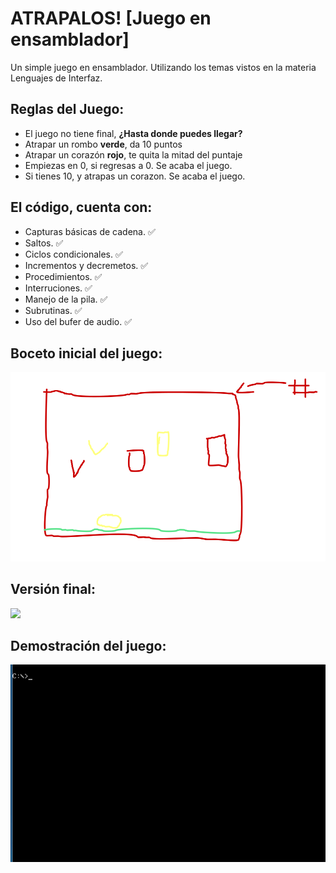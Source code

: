 # ATRAPALOS! [Juego en ensamblador]
Un simple juego en ensamblador. Utilizando los temas vistos en la materia Lenguajes de Interfaz.
## Reglas del Juego:
* El juego no tiene final, **¿Hasta donde puedes llegar?**
* Atrapar un rombo **verde**, da 10 puntos
* Atrapar un corazón **rojo**, te quita la mitad del puntaje
* Empiezas en 0, si regresas a 0. Se acaba el juego.
* Si tienes 10, y atrapas un corazon. Se acaba el juego.
## El código, cuenta con:
* Capturas básicas de cadena. ✅
* Saltos. ✅
* Ciclos condicionales. ✅
* Incrementos y decremetos. ✅
* Procedimientos. ✅
* Interruciones. ✅
* Manejo de la pila. ✅
* Subrutinas. ✅
* Uso del bufer de audio. ✅
## Boceto inicial del juego:
![alt text](boceto_feo.png)
## Versión final:
![](versión_final.png)
## Demostración del juego:
![alt text](Demostración.gif)

